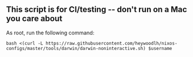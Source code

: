 ## This script is for CI/testing -- don't run on a Mac you care about

As root, run the following command:

```
bash <(curl -L https://raw.githubusercontent.com/heywoodlh/nixos-configs/master/tools/darwin/darwin-noninteractive.sh) $username
```
